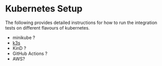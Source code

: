 # Kubernetes Setup

The following provides detailed instructions for how to run the integration tests on different
flavours of kubernetes.

* minikube ?
* [k3s](k3s/README.md)
* KinD ?
* GitHub Actions ?
* AWS?
